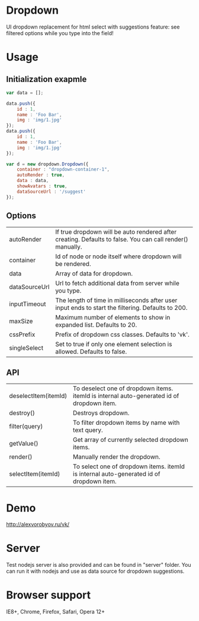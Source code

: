 # Dropdown
UI dropdown replacement for html select with suggestions feature: see filtered options while you type into the field!

# Usage
## Initialization exapmle

```javascript
var data = [];

data.push({
    id : 1,
    name : 'Foo Bar',
    img : 'img/1.jpg'
});
data.push({
    id : 1,
    name : 'Foo Bar',
    img : 'img/1.jpg'
});

var d = new dropdown.Dropdown({
    container : "dropdown-container-1",
    autoRender : true,
    data : data,
    showAvatars : true,
    dataSourceUrl : '/suggest'
});
```

## Options
<table>
    <tr>
        <td>autoRender</td><td>If true dropdown will be auto rendered after creating. Defaults to false. You can call render() manually.</td>
    </tr>
    <tr>
        <td>container</td><td>Id of node or node itself where dropdown will be rendered.</td>
    </tr>
    <tr>
        <td>data</td><td>Array of data for dropdown.</td>
    </tr>
    <tr>
        <td>dataSourceUrl</td><td>Url to fetch additional data from server while you type.</td>
    </tr>
    <tr>
        <td>inputTimeout</td><td>The length of time in milliseconds after user input ends to start the filtering. Defaults to 200.</td>
    </tr>
    <tr>
        <td>maxSize</td><td>Maximum number of elements to show in expanded list. Defaults to 20.</td>
    </tr>
    <tr>
        <td>cssPrefix</td><td>Prefix of dropdown css classes. Defaults to 'vk'.</td>
    </tr>
    <tr>
        <td>singleSelect</td><td>Set to true if only one element selection is allowed. Defaults to false.</td>
    </tr>
</table>

## API
<table>
    <tr>
        <td>deselectItem(itemId)</td><td>To deselect one of dropdown items. itemId is internal auto-generated id of dropdown item.</td>
    </tr>
    <tr>
        <td>destroy()</td><td>Destroys dropdown.</td>
    </tr>
    <tr>
        <td>filter(query)</td><td>To filter dropdown items by name with text query.</td>
    </tr>
    <tr>
        <td>getValue()</td><td>Get array of currently selected dropdown items.</td>
    </tr>
    <tr>
        <td>render()</td><td>Manually render the dropdown.</td>
    </tr>
    <tr>
        <td>selectItem(itemId)</td><td>To select one of dropdown items. itemId is internal auto-generated id of dropdown item.</td>
    </tr>
</table>

# Demo

http://alexvorobyov.ru/vk/

# Server
Test nodejs server is also provided and can be found in "server" folder. You can run it with nodejs and use as data source for dropdown suggestions.

# Browser support
IE8+, Chrome, Firefox, Safari, Opera 12+